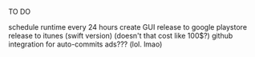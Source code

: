 TO DO

schedule runtime every 24 hours
create GUI
release to google playstore
release to itunes (swift version) (doesn't that cost like 100$?)
github integration for auto-commits
ads??? (lol. lmao)